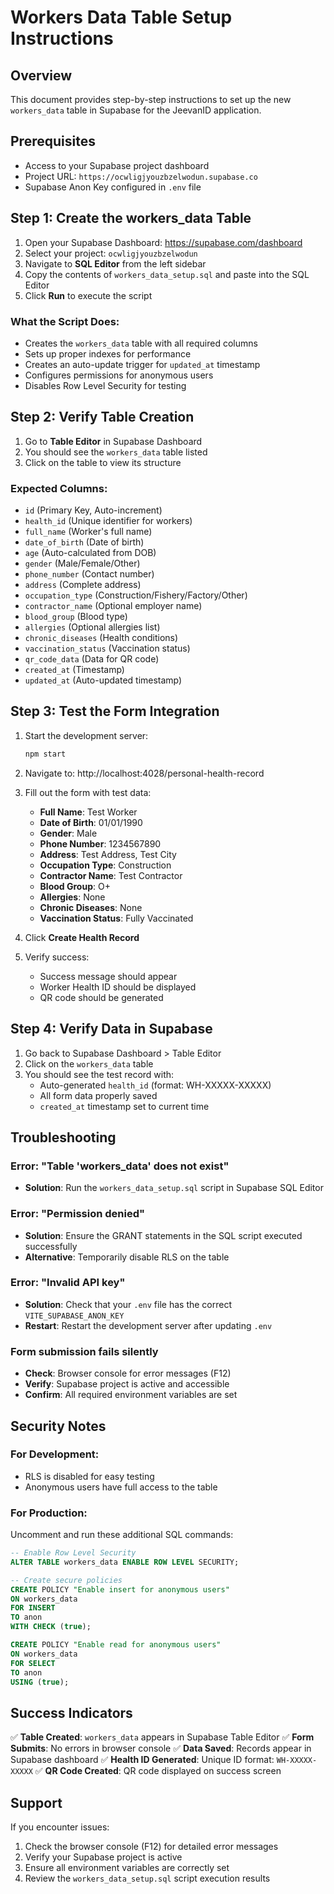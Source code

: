 ﻿# Workers Data Table Setup Instructions

## Overview
This document provides step-by-step instructions to set up the new `workers_data` table in Supabase for the JeevanID application.

## Prerequisites
- Access to your Supabase project dashboard
- Project URL: `https://ocwligjyouzbzelwodun.supabase.co`
- Supabase Anon Key configured in `.env` file

## Step 1: Create the workers_data Table

1. Open your Supabase Dashboard: https://supabase.com/dashboard
2. Select your project: `ocwligjyouzbzelwodun`
3. Navigate to **SQL Editor** from the left sidebar
4. Copy the contents of `workers_data_setup.sql` and paste into the SQL Editor
5. Click **Run** to execute the script

### What the Script Does:
- Creates the `workers_data` table with all required columns
- Sets up proper indexes for performance
- Creates an auto-update trigger for `updated_at` timestamp
- Configures permissions for anonymous users
- Disables Row Level Security for testing

## Step 2: Verify Table Creation

1. Go to **Table Editor** in Supabase Dashboard
2. You should see the `workers_data` table listed
3. Click on the table to view its structure

### Expected Columns:
- `id` (Primary Key, Auto-increment)
- `health_id` (Unique identifier for workers)
- `full_name` (Worker's full name)
- `date_of_birth` (Date of birth)
- `age` (Auto-calculated from DOB)
- `gender` (Male/Female/Other)
- `phone_number` (Contact number)
- `address` (Complete address)
- `occupation_type` (Construction/Fishery/Factory/Other)
- `contractor_name` (Optional employer name)
- `blood_group` (Blood type)
- `allergies` (Optional allergies list)
- `chronic_diseases` (Health conditions)
- `vaccination_status` (Vaccination status)
- `qr_code_data` (Data for QR code)
- `created_at` (Timestamp)
- `updated_at` (Auto-updated timestamp)

## Step 3: Test the Form Integration

1. Start the development server:
   ```bash
   npm start
   ```

2. Navigate to: http://localhost:4028/personal-health-record

3. Fill out the form with test data:
   - **Full Name**: Test Worker
   - **Date of Birth**: 01/01/1990
   - **Gender**: Male
   - **Phone Number**: 1234567890
   - **Address**: Test Address, Test City
   - **Occupation Type**: Construction
   - **Contractor Name**: Test Contractor
   - **Blood Group**: O+
   - **Allergies**: None
   - **Chronic Diseases**: None
   - **Vaccination Status**: Fully Vaccinated

4. Click **Create Health Record**

5. Verify success:
   - Success message should appear
   - Worker Health ID should be displayed
   - QR code should be generated

## Step 4: Verify Data in Supabase

1. Go back to Supabase Dashboard > Table Editor
2. Click on the `workers_data` table
3. You should see the test record with:
   - Auto-generated `health_id` (format: WH-XXXXX-XXXXX)
   - All form data properly saved
   - `created_at` timestamp set to current time

## Troubleshooting

### Error: "Table 'workers_data' does not exist"
- **Solution**: Run the `workers_data_setup.sql` script in Supabase SQL Editor

### Error: "Permission denied"
- **Solution**: Ensure the GRANT statements in the SQL script executed successfully
- **Alternative**: Temporarily disable RLS on the table

### Error: "Invalid API key"
- **Solution**: Check that your `.env` file has the correct `VITE_SUPABASE_ANON_KEY`
- **Restart**: Restart the development server after updating `.env`

### Form submission fails silently
- **Check**: Browser console for error messages (F12)
- **Verify**: Supabase project is active and accessible
- **Confirm**: All required environment variables are set

## Security Notes

### For Development:
- RLS is disabled for easy testing
- Anonymous users have full access to the table

### For Production:
Uncomment and run these additional SQL commands:

```sql
-- Enable Row Level Security
ALTER TABLE workers_data ENABLE ROW LEVEL SECURITY;

-- Create secure policies
CREATE POLICY "Enable insert for anonymous users"
ON workers_data
FOR INSERT
TO anon
WITH CHECK (true);

CREATE POLICY "Enable read for anonymous users"
ON workers_data
FOR SELECT
TO anon
USING (true);
```

## Success Indicators

✅ **Table Created**: `workers_data` appears in Supabase Table Editor
✅ **Form Submits**: No errors in browser console
✅ **Data Saved**: Records appear in Supabase dashboard
✅ **Health ID Generated**: Unique ID format: `WH-XXXXX-XXXXX`
✅ **QR Code Created**: QR code displayed on success screen

## Support

If you encounter issues:
1. Check the browser console (F12) for detailed error messages
2. Verify your Supabase project is active
3. Ensure all environment variables are correctly set
4. Review the `workers_data_setup.sql` script execution results